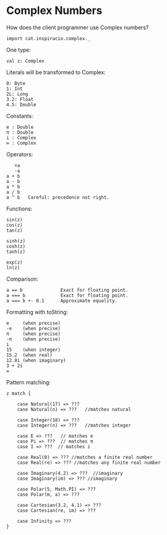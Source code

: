 # Complex Numbers

How does the client programmer use Complex numbers?

    import cat.inspiracio.complex._

One type:

    val z: Complex
    
Literals will be transformed to Complex:

    0: Byte
    1: Int
    2L: Long
    3.2: Float
    4.5: Double

Constants:

    e : Double
    π : Double
    i : Complex
    ∞ : Complex
    
Operators:
    
       +a
       -a
    a + b
    a - b
    a * b
    a / b
    a ^ b   Careful: precedence not right.

Functions:

    sin(z)
    cos(z)
    tan(z)

    sinh(z)
    cosh(z)
    tanh(z)

    exp(z)
    ln(z)

Comparison:

    a == b              Exact for floating point.
    a === b             Exact for floating point.
    a === b +- 0.1      Approximate equality.

Formatting with toString:

    e     (when precise)
    -e    (when precise)
    π     (when precise)
    -π    (when precise)
    i
    15    (when integer)
    15.2  (when real)
    12.8i (when imaginary)
    3 + 2i
    ∞

Pattern matching:

    z match {

        case Natural(17) => ???
        case Natural(n) => ???   //matches natural

        case Integer(18) => ???
        case Integer(n) => ???   //matches integer
        
        case E => ???   // matches e
        case Pi => ???  // matches π
        case I => ???  // matches i
        
        case Real(0) => ??? //matches a finite real number
        case Real(re) => ??? //matches any finite real number

        case Imaginary(4.2) => ???  //imaginary
        case Imaginary(im) => ??? //imaginary
        
        case Polar(5, Math.PI) => ???
        case Polar(m, a) => ???
        
        case Cartesian(3.2, 4.1) => ???
        case Cartesian(re, im) => ???
        
        case Infinity => ??? 
    }
